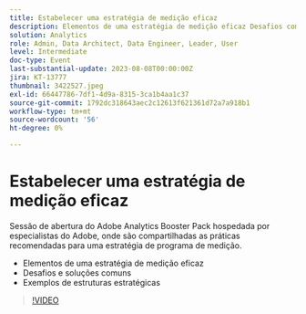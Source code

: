 ```yaml
---
title: Estabelecer uma estratégia de medição eficaz
description: Elementos de uma estratégia de medição eficaz Desafios comuns e soluções Exemplos de estruturas estratégicas
solution: Analytics
role: Admin, Data Architect, Data Engineer, Leader, User
level: Intermediate
doc-type: Event
last-substantial-update: 2023-08-08T00:00:00Z
jira: KT-13777
thumbnail: 3422527.jpeg
exl-id: 66447786-7df1-4d9a-8315-3ca1b4aa1c37
source-git-commit: 1792dc318643aec2c12613f621361d72a7a918b1
workflow-type: tm+mt
source-wordcount: '56'
ht-degree: 0%

---
```


# Estabelecer uma estratégia de medição eficaz

Sessão de abertura do Adobe Analytics Booster Pack hospedada por especialistas do Adobe, onde são compartilhadas as práticas recomendadas para uma estratégia de programa de medição.

* Elementos de uma estratégia de medição eficaz
* Desafios e soluções comuns
* Exemplos de estruturas estratégicas

>[!VIDEO](https://video.tv.adobe.com/v/3422527/?learn=on)
